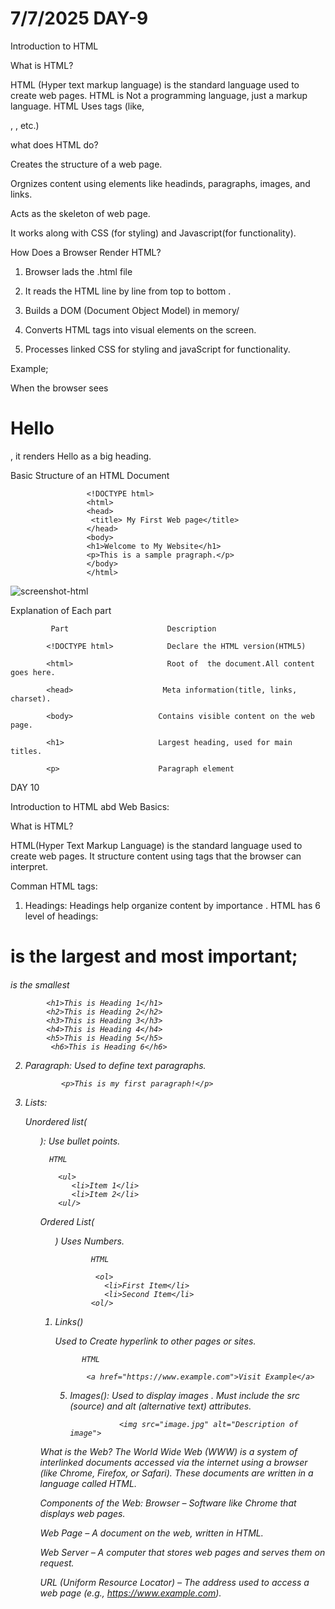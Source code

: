 # 7/7/2025 DAY-9

Introduction to HTML

What is HTML?

HTML (Hyper text markup language) is the standard language used to create web  pages.
 HTML is Not a programming language, just a markup language. HTML Uses tags (like,<p>, <h>, etc.)

 what does HTML do?

 Creates the structure of a web page.

 Orgnizes content using elements like headinds, paragraphs, images, and links.

 Acts as the skeleton of web page.

 It works along with CSS (for styling) and Javascript(for functionality).

 How Does a Browser Render HTML?

 1. Browser lads the .html file

 2. It reads the HTML line by line from top to bottom .

 3. Builds a DOM (Document Object Model) in memory/

 4. Converts HTML tags into visual elements on the screen.

 5. Processes linked CSS for styling and javaScript for functionality.

Example;

When the browser sees <h1>Hello</h1>, it renders Hello as a big heading.

Basic Structure of an HTML Document

                     <!DOCTYPE html>
                     <html>
                     <head>
                      <title> My First Web page</title>
                     </head>
                     <body>
                     <h1>Welcome to My Website</h1>
                     <p>This is a sample pragraph.</p>
                     </body>
                     </html>
                     
   ![screenshot-html](https://github.com/user-attachments/assets/600244f4-ce10-462f-bee4-3a109b283679)

   Explanation of Each part

             Part                      Description

            <!DOCTYPE html>            Declare the HTML version(HTML5)

            <html>                     Root of  the document.All content goes here.

            <head>                    Meta information(title, links, charset).

            <body>                   Contains visible content on the web page.

            <h1>                     Largest heading, used for main titles.

            <p>                      Paragraph element



  DAY 10

  Introduction to HTML abd Web Basics:

  What is HTML?

  HTML(Hyper Text Markup Language) is the standard language used to create web pages. It structure content using tags that the browser can interpret.

  Comman HTML tags:

1. Headings: Headings help organize content by importance . HTML has 6 level of headings:

<h1> is the largest and most important;
<h6>  is the smallest

            <h1>This is Heading 1</h1>
            <h2>This is Heading 2</h2>
            <h3>This is Heading 3</h3>
            <h4>This is Heading 4</h4>
            <h5>This is Heading 5</h5>
             <h6>This is Heading 6</h6>


2.  Paragraph: Used to define text paragraphs.

                <p>This is my first paragraph!</p>

3. Lists:

    Unordered list(<ul>): Use bullet points.

         HTML

           <ul>
              <li>Item 1</li>
              <li>Item 2</li>
           <ul/>

   Ordered List(<ol>) Uses Numbers.

               HTML

                <ol>
                  <li>First Item</li>
                  <li>Second Item</li>
               <ol/>

4. Links(<a>)

   Used to Create hyperlink to other pages or sites.

             HTML

              <a href="https://www.example.com">Visit Example</a>

   5. Images(<img>): Used to display images . Must include the src (source) and alt (alternative text) attributes.
  
                     <img src="image.jpg" alt="Description of image">

What is the Web?
The World Wide Web (WWW) is a system of interlinked documents accessed via the internet using a browser (like Chrome, Firefox, or Safari). These documents are written in a language called HTML.

Components of the Web:
Browser – Software like Chrome that displays web pages.

Web Page – A document on the web, written in HTML.

Web Server – A computer that stores web pages and serves them on request.

URL (Uniform Resource Locator) – The address used to access a web page (e.g., https://www.example.com).


   
  
   
              
    


   
          
            

            

            


     
              



 




 

 


